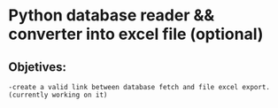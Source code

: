 # Python database reader && converter into excel file (optional)

## Objetives:

	-create a valid link between database fetch and file excel export. (currently working on it)
